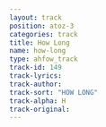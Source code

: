 ```yaml
---
layout: track
position: atoz-3
categories: track
title: How Long
name: how-long
type: ahfow_track
track-id: 149
track-lyrics: 
track-author: 
track-sort: "HOW LONG"
track-alpha: H
track-original: 
---
```

